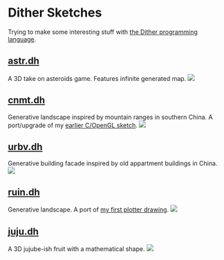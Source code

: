 # Dither Sketches

Trying to make some interesting stuff with [the Dither programming language](https://dither-lang.netlify.app/).

## [astr.dh](astr.dh)
A 3D take on asteroids game. Features infinite generated map.
![](https://github.com/user-attachments/assets/7dd56c4e-f6d0-45db-b171-ebd1198a39ce)

## [cnmt.dh](cnmt.dh)
Generative landscape inspired by mountain ranges in southern China. A port/upgrade of my [earlier C/OpenGL sketch](https://quadst.rip/gl-saver).
![](https://github.com/user-attachments/assets/244676d3-77bd-45ab-9b69-50b229465538)

## [urbv.dh](urbv.dh)
Generative building facade inspired by old appartment buildings in China.
![](https://github.com/user-attachments/assets/2434feb3-0606-45c5-b496-fd3647f3d3b0)

## [ruin.dh](ruin.dh)
Generative landscape. A port of [my first plotter drawing](https://ems.andrew.cmu.edu/2016-60212/ngdon/09/29/ngdon-plot/index.html).
![](https://github.com/user-attachments/assets/5171f12c-1c3a-46c8-b761-d784092fb54c)

## [juju.dh](juju.dh)
A 3D jujube-ish fruit with a mathematical shape.
![](https://github.com/user-attachments/assets/ca0f3faa-caaa-47ad-ab04-e013fdef706a)
